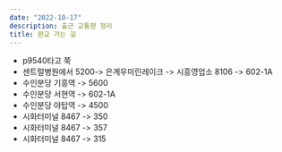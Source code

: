 ```yaml
---
date: "2022-10-17"
description: 출근 교통편 정리
title: 판교 가는 길
---
```


<ul>
  <li>p9540타고 쭉</li>
  <li>센트럴병원에서 5200-> 은계우미린레이크 -> 시흥영업소 8106 -> 602-1A</li>
  <li>수인분당 기흥역 -> 5600</li>
  <li>수인분당 서현역 -> 602-1A</li>
  <li>수인분당 야탑역 -> 4500</li>
  <li>시화터미널 8467 -> 350</li>
  <li>시화터미널 8467 -> 357</li>
  <li>시화터미널 8467 -> 315</li>
  <!-- <li></li> -->
</ul>
